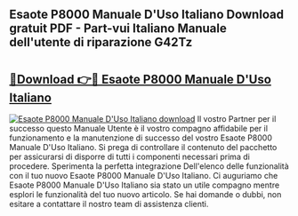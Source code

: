 ## Esaote P8000 Manuale D'Uso Italiano Download gratuit PDF - Part-vui Italiano Manuale dell'utente di riparazione G42Tz

# <h2><a href="http://df97a8m.blite.top/?on=Esaote+P8000+Manuale+D%27Uso+Italiano">🔗Download 👉🔴 Esaote P8000 Manuale D'Uso Italiano</a></h2>

[![Esaote P8000 Manuale D'Uso Italiano download](https://i.imgur.com/lujVjoI.png)](http://df97a8m.blite.top/?on=Esaote+P8000+Manuale+D%27Uso+Italiano)
Il vostro Partner per il successo questo Manuale Utente è il vostro compagno affidabile per il funzionamento e la manutenzione di successo del vostro Esaote P8000 Manuale D'Uso Italiano. Si prega di controllare il contenuto del pacchetto per assicurarsi di disporre di tutti i componenti necessari prima di procedere. Sperimenta la perfetta integrazione Dell'elenco delle funzionalità con il tuo nuovo Esaote P8000 Manuale D'Uso Italiano. Ci auguriamo che Esaote P8000 Manuale D'Uso Italiano sia stato un utile compagno mentre esplori le funzionalità del tuo nuovo articolo. Se hai domande o dubbi, non esitare a contattare il nostro team di assistenza clienti.
